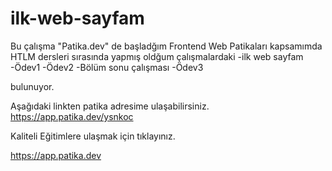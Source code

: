 # ilk-web-sayfam

Bu çalışma "Patika.dev" de başladğım Frontend Web Patikaları
kapsamımda HTLM dersleri sırasında yapmış oldğum çalışmalardaki -ilk web sayfam
-Ödev1
-Ödev2
-Bölüm sonu çalışması
-Ödev3

bulunuyor.

Aşağıdaki linkten patika adresime ulaşabilirsiniz.
https://app.patika.dev/ysnkoc

Kaliteli Eğitimlere ulaşmak için tıklayınız.

https://app.patika.dev